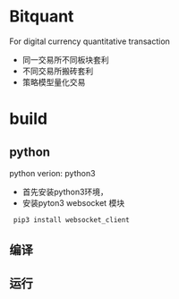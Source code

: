 # Bitquant
For digital currency quantitative transaction
* 同一交易所不同板块套利
* 不同交易所搬砖套利
* 策略模型量化交易

# build
## python
python verion: python3
* 首先安装python3环境，
* 安装pyton3 websocket 模块
```bash
 pip3 install websocket_client
```

## 编译


## 运行